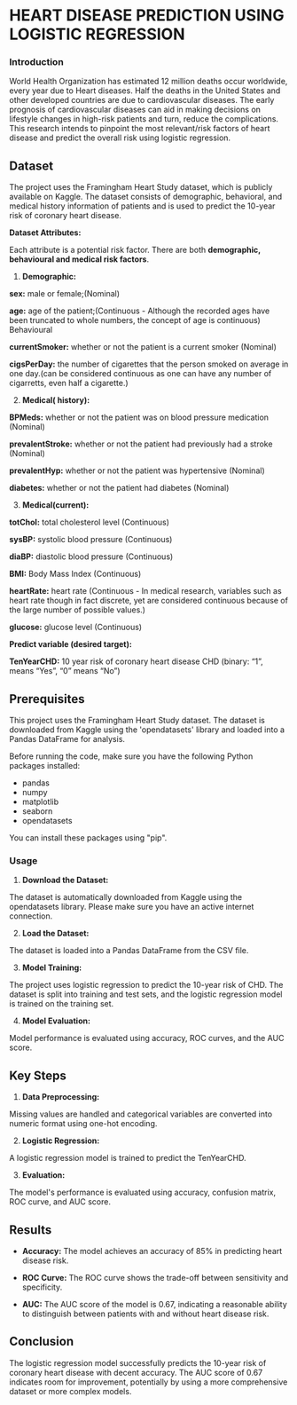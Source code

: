  # HEART DISEASE PREDICTION USING LOGISTIC REGRESSION

### Introduction

World Health Organization has estimated 12 million deaths occur worldwide, every year due to Heart diseases. Half the deaths in the United States and other developed countries are due to cardiovascular diseases. The early prognosis of cardiovascular diseases can aid in making decisions on lifestyle changes in high-risk patients and turn, reduce the complications. This research intends to pinpoint the most relevant/risk factors of heart disease and predict the overall risk using logistic regression.


## Dataset

The project uses the Framingham Heart Study dataset, which is publicly available on Kaggle. The dataset consists of demographic, behavioral, and medical history information of patients and is used to predict the 10-year risk of coronary heart disease.

**Dataset Attributes:**

Each attribute is a potential risk factor. There are both **demographic, behavioural and medical risk factors**.


1. **Demographic:** 

**sex:** male or female;(Nominal)

**age:** age of the patient;(Continuous - Although the recorded ages have been truncated to whole numbers, the concept of age is continuous)
Behavioural

**currentSmoker:** whether or not the patient is a current smoker (Nominal)

**cigsPerDay:** the number of cigarettes that the person smoked on average in one day.(can be considered continuous as one can have any number of cigarretts, even half a cigarette.)

2. **Medical( history):**

**BPMeds:** whether or not the patient was on blood pressure medication (Nominal)

**prevalentStroke:** whether or not the patient had previously had a stroke (Nominal)

**prevalentHyp:** whether or not the patient was hypertensive (Nominal)

**diabetes:** whether or not the patient had diabetes (Nominal)

3. **Medical(current):**

**totChol:** total cholesterol level (Continuous)

**sysBP:** systolic blood pressure (Continuous)

**diaBP:** diastolic blood pressure (Continuous)

**BMI:** Body Mass Index (Continuous)

**heartRate:** heart rate (Continuous - In medical research, variables such as heart rate though in fact discrete, yet are considered continuous because of the large number of possible values.)

**glucose:** glucose level (Continuous)

**Predict variable (desired target):**

**TenYearCHD:** 10 year risk of coronary heart disease CHD (binary: “1”, means “Yes”, “0” means “No”)


## Prerequisites

This project uses the Framingham Heart Study dataset. The dataset is downloaded from Kaggle using the 'opendatasets' library and loaded into a Pandas DataFrame for analysis.

Before running the code, make sure you have the following Python packages installed:

* pandas
* numpy
* matplotlib
* seaborn
* opendatasets

You can install these packages using "pip".

### Usage

1. **Download the Dataset:**
   
The dataset is automatically downloaded from Kaggle using the opendatasets library. Please make sure you have an active internet connection.


2. **Load the Dataset:**
   
The dataset is loaded into a Pandas DataFrame from the CSV file.


3. **Model Training:**

The project uses logistic regression to predict the 10-year risk of CHD. The dataset is split into training and test sets, and the logistic regression model is trained on the training set.


4. **Model Evaluation:**

Model performance is evaluated using accuracy, ROC curves, and the AUC score.


## Key Steps


1. **Data Preprocessing:** 

Missing values are handled and categorical variables are converted into numeric format using one-hot encoding.

2. **Logistic Regression:** 

A logistic regression model is trained to predict the TenYearCHD.

3. **Evaluation:** 

The model's performance is evaluated using accuracy, confusion matrix, ROC curve, and AUC score.


## Results

* **Accuracy:** The model achieves an accuracy of 85% in predicting heart disease risk.

* **ROC Curve:** The ROC curve shows the trade-off between sensitivity and specificity.

* **AUC:** The AUC score of the model is 0.67, indicating a reasonable ability to distinguish between patients with and without heart disease risk.


## Conclusion

The logistic regression model successfully predicts the 10-year risk of coronary heart disease with decent accuracy. The AUC score of 0.67 indicates room for improvement, potentially by using a more comprehensive dataset or more complex models.